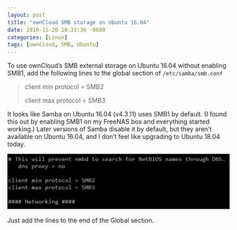 ```yaml
---
layout: post
title: "ownCloud SMB storage on Ubuntu 16.04"
date: 2019-11-20 20:33:36 -0600
categories: [Linux]
tags: [ownCloud, SMB, Ubuntu]
---
```


To use ownCloud’s SMB external storage on Ubuntu 16.04 without enabling SMB1, add the following lines to the global section of `/etc/samba/smb.conf`

> client min protocol = SMB2
> 
> client max protocol = SMB3

It looks like Samba on Ubuntu 16.04 (v4.3.11) uses SMB1 by default. (I found this out by enabling SMB1 on my FreeNAS box and everything started working.) Later versions of Samba disable it by default, but they aren’t available on Ubuntu 16.04, and I don’t feel like upgrading to Ubuntu 18.04 today.

![pic](/assets/2019/11/smb-protocol.png)

Just add the lines to the end of the Global section.
